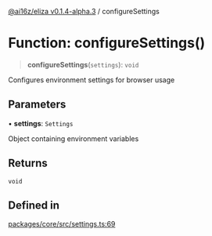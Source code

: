 [@ai16z/eliza v0.1.4-alpha.3](../index.md) / configureSettings

# Function: configureSettings()

> **configureSettings**(`settings`): `void`

Configures environment settings for browser usage

## Parameters

• **settings**: `Settings`

Object containing environment variables

## Returns

`void`

## Defined in

[packages/core/src/settings.ts:69](https://github.com/dabit3/ai-agent-cognitivedriftt/blob/main/packages/core/src/settings.ts#L69)
